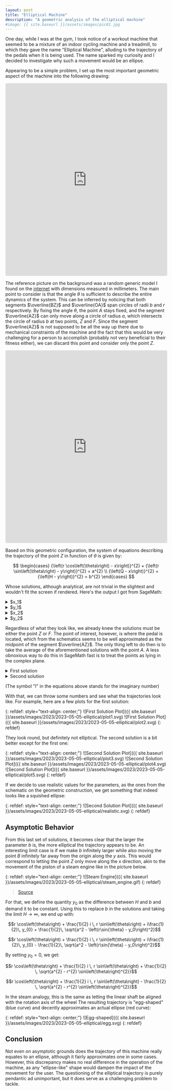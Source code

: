 ```yaml
---
layout: post
title: "Elliptical Machine"
description: "A geometric analysis of the elliptical machine"
#image: {{ site.baseurl }}/assets/images/pic01.jpg
---
```


<style>
.responsive-wrap iframe{ width: 100%;}
</style>

One day, while I was at the gym, I took notice of a workout machine that seemed to be a mixture of an indoor cycling machine and a treadmill, to which they gave the name "Elliptical Machine", alluding to the trajectory of the pedals when it is being used. The name sparked my curiosity and I decided to investigate why such a movement would be an ellipse.

Appearing to be a simple problem, I set up the most important geometric aspect of the machine into the following drawing:

<div class="responsive-wrap">
<iframe src="https://www.geogebra.org/geometry/rzryq9hs?embed" height="600" allowfullscreen="true" mozallowfullscreen="true" webkitallowfullscreen="true" style="border: 1px solid #e4e4e4;border-radius: 4px;" frameborder="0"></iframe>
</div>

The reference picture on the background was a random generic model I found on the [internet](https://www.mrmarketplace.com/elliptical-xc-140/) with dimensions measured in millimeters. The main point to consider is that the angle $\theta$ is sufficient to describe the entire dynamics of the system. This can be inferred by noticing that both segments $\overline{BZ}$ and $\overline{OA}$ span circles of radii $b$ and $r$ respectively. By fixing the angle $\theta$, the point $A$ stays fixed, and the segment $\overline{AZ}$ can only move along a circle of radius $a$, which intersects the circle of radius $b$ at two points, $Z$ and $F$. Since the segment $\overline{AZ}$ is not supposed to be all the way up there due to mechanical constraints of the machine and the fact that this would be very challenging for a person to accomplish (probably not very beneficial to their fitness either), we can discard this point and consider only the point $Z$.

<div class="responsive-wrap">
<iframe src="https://www.geogebra.org/geometry/xfdw36kp?embed" height="600" allowfullscreen="true" mozallowfullscreen="true" webkitallowfullscreen="true" style="border: 1px solid #e4e4e4;border-radius: 4px;" frameborder="0"></iframe>
</div>

Based on this geometric configuration, the system of equations describing the trajectory of the point $Z$ in function of $\theta$ is given by:

$$
\begin{cases}
{\left(r \cos\left(\theta\right) - x\right)}^{2} + {\left(r \sin\left(\theta\right) - y\right)}^{2} = a^{2} \\
{\left(Q - x\right)}^{2} + {\left(H - y\right)}^{2} = b^{2}
\end{cases}
$$

Whose solutions, although analytical, are not trivial in the slightest and wouldn't fit the screen if rendered. Here's the output I got from SageMath:

<details>
<summary>$x_1$</summary>
<code>
x == 1/2*(2*Q*r^2*cos(theta)^2 - H^2*Q - Q^3 - Q*a^2 + Q*b^2 - Q*r^2 - (r^3 + (H^2 - Q^2 - a^2 + b^2)*r)*cos(theta) + 2*(H*r^2*cos(theta) + H*Q*r)*sin(theta) + sqrt(4*(H^2 - Q^2)*r^2*cos(theta)^2 - H^4 - 2*H^2*Q^2 - Q^4 - a^4 - b^4 - r^4 + 2*(H^2 + Q^2)*a^2 + 2*(H^2 + Q^2 + a^2)*b^2 - 2*(3*H^2 + Q^2 - a^2 - b^2)*r^2 + 4*(Q*r^3 + (H^2*Q + Q^3 - Q*a^2 - Q*b^2)*r)*cos(theta) - 4*(2*H*Q*r^2*cos(theta) - H*r^3 - (H^3 + H*Q^2 - H*a^2 - H*b^2)*r)*sin(theta))*(r*sin(theta) - H))/(2*Q*r*cos(theta) + 2*H*r*sin(theta) - H^2 - Q^2 - r^2)
</code>
</details>

<details>
<summary>$y_1$</summary>
<code>
y == -1/2*(2*H*r^2*cos(theta)^2 - 2*H*Q*r*cos(theta) + H^3 + H*Q^2 + H*a^2 - H*b^2 - H*r^2 - (2*Q*r^2*cos(theta) - r^3 + (H^2 - Q^2 + a^2 - b^2)*r)*sin(theta) + sqrt(4*(H^2 - Q^2)*r^2*cos(theta)^2 - H^4 - 2*H^2*Q^2 - Q^4 - a^4 - b^4 - r^4 + 2*(H^2 + Q^2)*a^2 + 2*(H^2 + Q^2 + a^2)*b^2 - 2*(3*H^2 + Q^2 - a^2 - b^2)*r^2 + 4*(Q*r^3 + (H^2*Q + Q^3 - Q*a^2 - Q*b^2)*r)*cos(theta) - 4*(2*H*Q*r^2*cos(theta) - H*r^3 - (H^3 + H*Q^2 - H*a^2 - H*b^2)*r)*sin(theta))*(r*cos(theta) - Q))/(2*Q*r*cos(theta) + 2*H*r*sin(theta) - H^2 - Q^2 - r^2)
</code>
</details>

<details>
<summary>$x_2$</summary>
<code>
x == 1/2*(2*Q*r^2*cos(theta)^2 - H^2*Q - Q^3 - Q*a^2 + Q*b^2 - Q*r^2 - (r^3 + (H^2 - Q^2 - a^2 + b^2)*r)*cos(theta) + 2*(H*r^2*cos(theta) + H*Q*r)*sin(theta) - sqrt(4*(H^2 - Q^2)*r^2*cos(theta)^2 - H^4 - 2*H^2*Q^2 - Q^4 - a^4 - b^4 - r^4 + 2*(H^2 + Q^2)*a^2 + 2*(H^2 + Q^2 + a^2)*b^2 - 2*(3*H^2 + Q^2 - a^2 - b^2)*r^2 + 4*(Q*r^3 + (H^2*Q + Q^3 - Q*a^2 - Q*b^2)*r)*cos(theta) - 4*(2*H*Q*r^2*cos(theta) - H*r^3 - (H^3 + H*Q^2 - H*a^2 - H*b^2)*r)*sin(theta))*(r*sin(theta) - H))/(2*Q*r*cos(theta) + 2*H*r*sin(theta) - H^2 - Q^2 - r^2)
</code>
</details>

<details>
<summary>$y_2$</summary>
<code>
y == -1/2*(2*H*r^2*cos(theta)^2 - 2*H*Q*r*cos(theta) + H^3 + H*Q^2 + H*a^2 - H*b^2 - H*r^2 - (2*Q*r^2*cos(theta) - r^3 + (H^2 - Q^2 + a^2 - b^2)*r)*sin(theta) - sqrt(4*(H^2 - Q^2)*r^2*cos(theta)^2 - H^4 - 2*H^2*Q^2 - Q^4 - a^4 - b^4 - r^4 + 2*(H^2 + Q^2)*a^2 + 2*(H^2 + Q^2 + a^2)*b^2 - 2*(3*H^2 + Q^2 - a^2 - b^2)*r^2 + 4*(Q*r^3 + (H^2*Q + Q^3 - Q*a^2 - Q*b^2)*r)*cos(theta) - 4*(2*H*Q*r^2*cos(theta) - H*r^3 - (H^3 + H*Q^2 - H*a^2 - H*b^2)*r)*sin(theta))*(r*cos(theta) - Q))/(2*Q*r*cos(theta) + 2*H*r*sin(theta) - H^2 - Q^2 - r^2)
</code>
</details>

Regardless of what they look like, we already knew the solutions must be either the point $Z$ or $F$. The point of interest, however, is where the pedal is located, which from the schematics seems to be well approximated as the midpoint of the segment $\overline{AZ}$. The only thing left to do then is to take the average of the aforementioned solutions with the point $A$. A less obnoxious way to do this in SageMath fast is to treat the points as lying in the complex plane.

<details>
<summary>First solution</summary>
<code>
1/2*r*cos(theta) + 1/2*I*r*sin(theta) + 1/4*(2*(-I*H + Q)*r^2*cos(theta)^2 - I*H^3 - H^2*Q - I*H*Q^2 - Q^3 + (-I*H - Q)*a^2 + (I*H + Q)*b^2 + (I*H - Q)*r^2 - (r^3 + (H^2 - 2*I*H*Q - Q^2 - a^2 + b^2)*r)*cos(theta) + (2*(H + I*Q)*r^2*cos(theta) - I*r^3 + (I*H^2 + 2*H*Q - I*Q^2 + I*a^2 - I*b^2)*r)*sin(theta) - sqrt(4*(H^2 - Q^2)*r^2*cos(theta)^2 - H^4 - 2*H^2*Q^2 - Q^4 - a^4 - b^4 - r^4 + 2*(H^2 + Q^2)*a^2 + 2*(H^2 + Q^2 + a^2)*b^2 - 2*(3*H^2 + Q^2 - a^2 - b^2)*r^2 + 4*(Q*r^3 + (H^2*Q + Q^3 - Q*a^2 - Q*b^2)*r)*cos(theta) - 4*(2*H*Q*r^2*cos(theta) - H*r^3 - (H^3 + H*Q^2 - H*a^2 - H*b^2)*r)*sin(theta))*(I*r*cos(theta) - r*sin(theta) + H - I*Q))/(2*Q*r*cos(theta) + 2*H*r*sin(theta) - H^2 - Q^2 - r^2)
</code>
</details>

<details>
<summary>Second solution</summary>
<code>
1/2*r*cos(theta) + 1/2*I*r*sin(theta) + 1/4*(2*(C*cos(gamma) - I*C*sin(gamma))*r^2*cos(theta)^2 - (C*cos(gamma) - I*C*sin(gamma))*r^2 - (C^3 + C*a^2 - C*b^2)*cos(gamma) - (r^3 - (2*C^2*cos(gamma)^2 + 2*I*C^2*cos(gamma)*sin(gamma) - C^2 + a^2 - b^2)*r)*cos(theta) - (I*C^3 + I*C*a^2 - I*C*b^2)*sin(gamma) - (2*(-I*C*cos(gamma) - C*sin(gamma))*r^2*cos(theta) + I*r^3 + (2*I*C^2*cos(gamma)^2 - 2*C^2*cos(gamma)*sin(gamma) - I*C^2 - I*a^2 + I*b^2)*r)*sin(theta) + sqrt(-4*(2*C^2*cos(gamma)^2 - C^2)*r^2*cos(theta)^2 - C^4 + 2*C^2*a^2 - a^4 - b^4 - r^4 + 2*(C^2 + a^2)*b^2 + 2*(2*C^2*cos(gamma)^2 - 3*C^2 + a^2 + b^2)*r^2 + 4*(C*r^3*cos(gamma) + (C^3 - C*a^2 - C*b^2)*r*cos(gamma))*cos(theta) - 4*(2*C^2*r^2*cos(gamma)*cos(theta)*sin(gamma) - C*r^3*sin(gamma) - (C^3 - C*a^2 - C*b^2)*r*sin(gamma))*sin(theta))*(-I*C*cos(gamma) + I*r*cos(theta) + C*sin(gamma) - r*sin(theta)))/(2*C*r*cos(gamma)*cos(theta) + 2*C*r*sin(gamma)*sin(theta) - C^2 - r^2)
</code>
</details>

(The symbol "I" in the equations above stands for the imaginary number)

With that, we can throw some numbers and see what the trajectories look like. For example, here are a few plots for the first solution:

{: refdef: style="text-align: center;"}
![First Solution Plot]({{ site.baseurl }}/assets/images/2023/2023-05-05-elliptical/plot1.svg)
![First Solution Plot]({{ site.baseurl }}/assets/images/2023/2023-05-05-elliptical/plot2.svg)
{: refdef}

They look round, but definitely not elliptical. The second solution is a bit better except for the first one:

{: refdef: style="text-align: center;"}
![Second Solution Plot]({{ site.baseurl }}/assets/images/2023/2023-05-05-elliptical/plot3.svg)
![Second Solution Plot]({{ site.baseurl }}/assets/images/2023/2023-05-05-elliptical/plot4.svg)
![Second Solution Plot]({{ site.baseurl }}/assets/images/2023/2023-05-05-elliptical/plot5.svg)
{: refdef}

If we decide to use realistic values for the parameters, as the ones from the schematic on the geometric construction, we get something that indeed looks like a squished ellipse:

{: refdef: style="text-align: center;"}
![Second Solution Plot]({{ site.baseurl }}/assets/images/2023/2023-05-05-elliptical/realistic.svg)
{: refdef}

## Asymptotic Behavior

From this last set of solutions, it becomes clear that the larger the parameter $b$ is, the more elliptical the trajectory appears to be. An interesting limit case is if we make $b$ infinitely larger while also moving the point $B$ infinitely far away from the origin along the $y$ axis. This would correspond to letting the point $Z$ only move along the $x$ direction, akin to the movement of the piston of a steam engine like in the picture below.

{: refdef: style="text-align: center;"}
![Steam Engine]({{ site.baseurl }}/assets/images/2023/2023-05-05-elliptical/steam_engine.gif)
{: refdef}

> [Source](https://www.cs.mcgill.ca/~rwest/wikispeedia/wpcd/wp/s/Steam_engine.htm)

For that, we define the quantity $y_0$ as the difference between $H$ and $b$ and demand it to be constant. Using this to replace $b$ in the solutions and taking the limit $H\to\infty$, we end up with:

$$r \cos\left(\theta\right) + \frac{1}{2} i \, r \sin\left(\theta\right) + i\frac{1}{2}\, y_{0} + \frac{1}{2}\, \sqrt{a^2 - \left(r\sin{\theta} - y_0\right)^2}$$

$$r \cos\left(\theta\right) + \frac{1}{2} i \, r \sin\left(\theta\right) + i\frac{1}{2}\, y_{0} - \frac{1}{2}\, \sqrt{a^2 - \left(r\sin{\theta} - y_0\right)^2}$$


By setting $y_0=0$, we get:

$$r \cos\left(\theta\right) + \frac{1}{2} i \, r \sin\left(\theta\right) + \frac{1}{2} \, \sqrt{a^{2} - r^{2} \sin\left(\theta\right)^{2}}$$

$$r \cos\left(\theta\right) + \frac{1}{2} i \, r \sin\left(\theta\right) - \frac{1}{2} \, \sqrt{a^{2} - r^{2} \sin\left(\theta\right)^{2}}$$

In the steam analogy, this is the same as letting the linear shaft be aligned with the rotation axis of the wheel The resulting trajectory is "egg-shaped" (blue curve) and decently approximates an actual ellipse (red curve):

{: refdef: style="text-align: center;"}
![Egg-shaped]({{ site.baseurl }}/assets/images/2023/2023-05-05-elliptical/egg.svg)
{: refdef}

## Conclusion

Not even on asymptotic grounds does the trajectory of this machine really equates to an ellipse, although it fairly approximates one in some cases. However, this discrepancy makes no real difference in the operation of the machine, as any "ellipse-like" shape would dampen the impact of the movement for the user. The questioning of the elliptical trajectory is purely pendantic ad unimportant, but it does serve as a challenging problem to tackle.